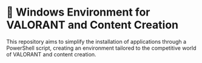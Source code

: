 # 🚀 Windows Environment for VALORANT and Content Creation

This repository aims to simplify the installation of applications through a PowerShell script, creating an environment tailored to the competitive world of VALORANT and content creation.
